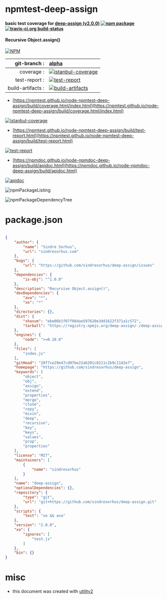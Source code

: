 # npmtest-deep-assign

#### basic test coverage for  [deep-assign (v2.0.0)](https://github.com/sindresorhus/deep-assign)  [![npm package](https://img.shields.io/npm/v/npmtest-deep-assign.svg?style=flat-square)](https://www.npmjs.org/package/npmtest-deep-assign) [![travis-ci.org build-status](https://api.travis-ci.org/npmtest/node-npmtest-deep-assign.svg)](https://travis-ci.org/npmtest/node-npmtest-deep-assign)

#### Recursive Object.assign()

[![NPM](https://nodei.co/npm/deep-assign.png?downloads=true&downloadRank=true&stars=true)](https://www.npmjs.com/package/deep-assign)

| git-branch : | [alpha](https://github.com/npmtest/node-npmtest-deep-assign/tree/alpha)|
|--:|:--|
| coverage : | [![istanbul-coverage](https://npmtest.github.io/node-npmtest-deep-assign/build/coverage.badge.svg)](https://npmtest.github.io/node-npmtest-deep-assign/build/coverage.html/index.html)|
| test-report : | [![test-report](https://npmtest.github.io/node-npmtest-deep-assign/build/test-report.badge.svg)](https://npmtest.github.io/node-npmtest-deep-assign/build/test-report.html)|
| build-artifacts : | [![build-artifacts](https://npmtest.github.io/node-npmtest-deep-assign/glyphicons_144_folder_open.png)](https://github.com/npmtest/node-npmtest-deep-assign/tree/gh-pages/build)|

- [https://npmtest.github.io/node-npmtest-deep-assign/build/coverage.html/index.html](https://npmtest.github.io/node-npmtest-deep-assign/build/coverage.html/index.html)

[![istanbul-coverage](https://npmtest.github.io/node-npmtest-deep-assign/build/screenCapture.buildCi.browser.%252Ftmp%252Fbuild%252Fcoverage.lib.html.png)](https://npmtest.github.io/node-npmtest-deep-assign/build/coverage.html/index.html)

- [https://npmtest.github.io/node-npmtest-deep-assign/build/test-report.html](https://npmtest.github.io/node-npmtest-deep-assign/build/test-report.html)

[![test-report](https://npmtest.github.io/node-npmtest-deep-assign/build/screenCapture.buildCi.browser.%252Ftmp%252Fbuild%252Ftest-report.html.png)](https://npmtest.github.io/node-npmtest-deep-assign/build/test-report.html)

- [https://npmdoc.github.io/node-npmdoc-deep-assign/build/apidoc.html](https://npmdoc.github.io/node-npmdoc-deep-assign/build/apidoc.html)

[![apidoc](https://npmdoc.github.io/node-npmdoc-deep-assign/build/screenCapture.buildCi.browser.%252Ftmp%252Fbuild%252Fapidoc.html.png)](https://npmdoc.github.io/node-npmdoc-deep-assign/build/apidoc.html)

![npmPackageListing](https://npmtest.github.io/node-npmtest-deep-assign/build/screenCapture.npmPackageListing.svg)

![npmPackageDependencyTree](https://npmtest.github.io/node-npmtest-deep-assign/build/screenCapture.npmPackageDependencyTree.svg)



# package.json

```json

{
    "author": {
        "name": "Sindre Sorhus",
        "url": "sindresorhus.com"
    },
    "bugs": {
        "url": "https://github.com/sindresorhus/deep-assign/issues"
    },
    "dependencies": {
        "is-obj": "^1.0.0"
    },
    "description": "Recursive Object.assign()",
    "devDependencies": {
        "ava": "*",
        "xo": "*"
    },
    "directories": {},
    "dist": {
        "shasum": "ebe06b1f07f08dae597620e3dd1622f371a1c572",
        "tarball": "https://registry.npmjs.org/deep-assign/-/deep-assign-2.0.0.tgz"
    },
    "engines": {
        "node": ">=0.10.0"
    },
    "files": [
        "index.js"
    ],
    "gitHead": "20f7ce29e47cd07be22a6201c8211c2b9c1142e7",
    "homepage": "https://github.com/sindresorhus/deep-assign",
    "keywords": [
        "object",
        "obj",
        "assign",
        "extend",
        "properties",
        "merge",
        "clone",
        "copy",
        "mixin",
        "deep",
        "recursive",
        "key",
        "keys",
        "values",
        "prop",
        "properties"
    ],
    "license": "MIT",
    "maintainers": [
        {
            "name": "sindresorhus"
        }
    ],
    "name": "deep-assign",
    "optionalDependencies": {},
    "repository": {
        "type": "git",
        "url": "git+https://github.com/sindresorhus/deep-assign.git"
    },
    "scripts": {
        "test": "xo && ava"
    },
    "version": "2.0.0",
    "xo": {
        "ignores": [
            "test.js"
        ]
    },
    "bin": {}
}
```



# misc
- this document was created with [utility2](https://github.com/kaizhu256/node-utility2)
